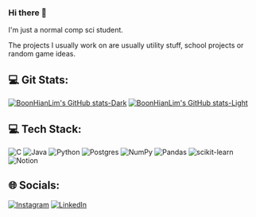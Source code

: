 ### Hi there 👋

I'm just a normal comp sci student.

The projects I usually work on are usually utility stuff, school projects or random game ideas.

## 💻 Git Stats:
[![BoonHianLim's GitHub stats-Dark](https://github-readme-stats.vercel.app/api?username=BoonHianLim&show_icons=true&theme=radical&rank_icon=github#gh-dark-mode-only)](https://github.com/BoonHianLim/BoonHianLim#gh-dark-mode-only)
[![BoonHianLim's GitHub stats-Light](https://github-readme-stats.vercel.app/api?username=BoonHianLim&show_icons=true&theme=default&rank_icon=github#gh-light-mode-only)](https://github.com/BoonHianLim/BoonHianLim#gh-light-mode-only)

## 💻 Tech Stack:
![C](https://img.shields.io/badge/c-%2300599C.svg?style=for-the-badge&logo=c&logoColor=white) ![Java](https://img.shields.io/badge/java-%23ED8B00.svg?style=for-the-badge&logo=java&logoColor=white) ![Python](https://img.shields.io/badge/python-3670A0?style=for-the-badge&logo=python&logoColor=ffdd54) ![Postgres](https://img.shields.io/badge/postgres-%23316192.svg?style=for-the-badge&logo=postgresql&logoColor=white) ![NumPy](https://img.shields.io/badge/numpy-%23013243.svg?style=for-the-badge&logo=numpy&logoColor=white) ![Pandas](https://img.shields.io/badge/pandas-%23150458.svg?style=for-the-badge&logo=pandas&logoColor=white) ![scikit-learn](https://img.shields.io/badge/scikit--learn-%23F7931E.svg?style=for-the-badge&logo=scikit-learn&logoColor=white) ![Notion](https://img.shields.io/badge/Notion-%23000000.svg?style=for-the-badge&logo=notion&logoColor=white)

## 🌐 Socials:
[![Instagram](https://img.shields.io/badge/Instagram-%23E4405F.svg?logo=Instagram&logoColor=white)](https://instagram.com/bohyanggg) [![LinkedIn](https://img.shields.io/badge/LinkedIn-%230077B5.svg?logo=linkedin&logoColor=white)](https://linkedin.com/in/bohyanggg) 

<br>
